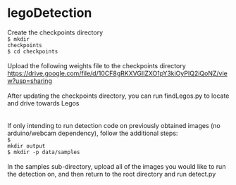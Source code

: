 # legoDetection

Create the checkpoints directory
<br/>
<code>$ mkdir checkpoints</code>
<br/>
<code>$ cd checkpoints</code>
<br/>
<br/>
Upload the following weights file to the checkpoints directory
<br/>
https://drive.google.com/file/d/10CF8gRKXVGIlZXO1pY3kiOyPIQ2iQoNZ/view?usp=sharing
<br/>
<br/>
After updating the checkpoints directory, you can run findLegos.py to locate and drive towards Legos
<br/>
<br/>
<br/>
If only intending to run detection code on previously obtained images (no arduino/webcam dependency), follow the additional steps:
<br/>
<code>$ mkdir output</code>
<br/>
<code>$ mkdir -p data/samples</code>
<br/>
<br/>
In the samples sub-directory, upload all of the images you would like to run the detection on, and then return to the root directory and run detect.py
